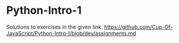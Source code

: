 # Python-Intro-1
Solutions to exercises in the given link. https://github.com/Cup-Of-JavaScript/Python-Intro-I/blob/dev/assignments.md
